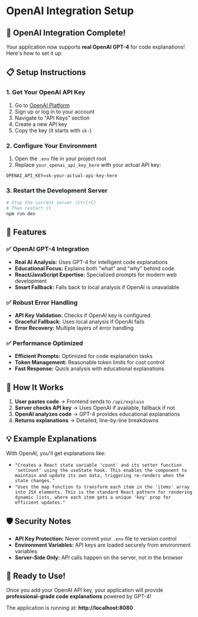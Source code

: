 # OpenAI Integration Setup

## 🚀 OpenAI Integration Complete!

Your application now supports **real OpenAI GPT-4** for code explanations! Here's how to set it up:

## 📋 Setup Instructions

### 1. Get Your OpenAI API Key
1. Go to [OpenAI Platform](https://platform.openai.com/)
2. Sign up or log in to your account
3. Navigate to "API Keys" section
4. Create a new API key
5. Copy the key (it starts with `sk-`)

### 2. Configure Your Environment
1. Open the `.env` file in your project root
2. Replace `your_openai_api_key_here` with your actual API key:

```env
OPENAI_API_KEY=sk-your-actual-api-key-here
```

### 3. Restart the Development Server
```bash
# Stop the current server (Ctrl+C)
# Then restart it
npm run dev
```

## 🎯 Features

### ✅ **OpenAI GPT-4 Integration**
- **Real AI Analysis:** Uses GPT-4 for intelligent code explanations
- **Educational Focus:** Explains both "what" and "why" behind code
- **React/JavaScript Expertise:** Specialized prompts for modern web development
- **Smart Fallback:** Falls back to local analysis if OpenAI is unavailable

### ✅ **Robust Error Handling**
- **API Key Validation:** Checks if OpenAI key is configured
- **Graceful Fallback:** Uses local analysis if OpenAI fails
- **Error Recovery:** Multiple layers of error handling

### ✅ **Performance Optimized**
- **Efficient Prompts:** Optimized for code explanation tasks
- **Token Management:** Reasonable token limits for cost control
- **Fast Response:** Quick analysis with educational explanations

## 🔧 How It Works

1. **User pastes code** → Frontend sends to `/api/explain`
2. **Server checks API key** → Uses OpenAI if available, fallback if not
3. **OpenAI analyzes code** → GPT-4 provides educational explanations
4. **Returns explanations** → Detailed, line-by-line breakdowns

## 💡 Example Explanations

With OpenAI, you'll get explanations like:
- `"Creates a React state variable 'count' and its setter function 'setCount' using the useState hook. This enables the component to maintain and update its own data, triggering re-renders when the state changes."`
- `"Uses the map function to transform each item in the 'items' array into JSX elements. This is the standard React pattern for rendering dynamic lists, where each item gets a unique 'key' prop for efficient updates."`

## 🛡️ Security Notes

- **API Key Protection:** Never commit your `.env` file to version control
- **Environment Variables:** API keys are loaded securely from environment variables
- **Server-Side Only:** API calls happen on the server, not in the browser

## 🎉 Ready to Use!

Once you add your OpenAI API key, your application will provide **professional-grade code explanations** powered by GPT-4!

The application is running at: **http://localhost:8080**


